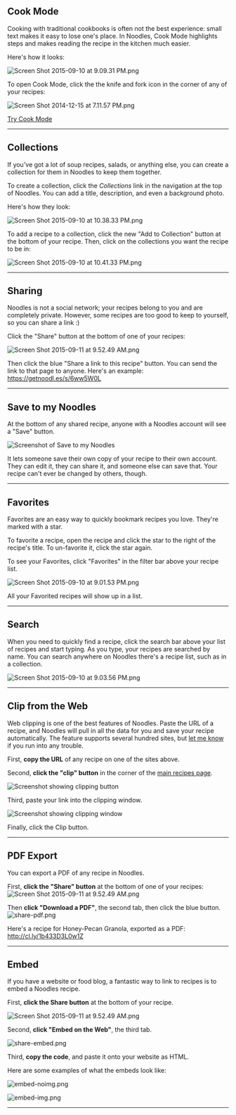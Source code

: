<h2 class="mtn" id="cook-mode">Cook Mode</h2>

Cooking with traditional cookbooks is often not the best experience: small text makes it easy to lose one's place. In Noodles, Cook Mode highlights steps and makes reading the recipe in the kitchen much easier.

Here's how it looks:

![Screen Shot 2015-09-10 at 9.09.31 PM.png](https://draftin.com:443/images/32201?token=zaxnQMeHSyPCkamsoyxKzdQvnkQMGwmmNDdiD4j-CAvkkX-_Sx_vL_aOz131_lojA5qkpH6SOIoT4AON819WRC8)

To open Cook Mode, click the the knife and fork icon in the corner of any of your recipes:

![Screen Shot 2014-12-15 at 7.11.57 PM.png](https://draftin.com:443/images/25221?token=XpY-2wAZ2VE-eu38fKnW7p5J33LstnMwEwQO3bG7oG1TSQiNl2v_SlyM_qwX7bV7BQICe86KcGSIdzYiDS-zN6w)

<a href="https://getnoodl.es/s/6ww5W0L/cook" class="btn bg-blue">Try Cook Mode</a>

___

<h2 id="collection">Collections</h2>

If you've got a lot of soup recipes, salads, or anything else, you can create a collection for them in Noodles to keep them together.

To create a collection, click the *Collections* link in the navigation at the top of Noodles. You can add a title, description, and even a background photo.

Here's how they look:

![Screen Shot 2015-09-10 at 10.38.33 PM.png](https://draftin.com:443/images/32208?token=TlFpf0Yoscr4MvVYdSGa6tuLxTDNPe1kndXW4LceacLs6g1SnhV9yAsi9giUFsGTZ6uS0w6GtdsHPJmUXCwus40)

To add a recipe to a collection, click the new "Add to Collection" button at the bottom of your recipe. Then, click on the collections you want the recipe to be in:

![Screen Shot 2015-09-10 at 10.41.33 PM.png](https://draftin.com:443/images/32209?token=6mLdHqb-zvd4UwFA51qRuY5GX0lnY_32xFopNf-jCeo_0HLaXsZhAc03onEzWhmRrSVNnoA79qYWPAz8lrtRcUw)

___

<h2 id="sharing">Sharing</h2>

Noodles is not a social network; your recipes belong to you and are completely private. However, some recipes are too good to keep to yourself, so you can share a link :)

Click the "Share" button at the bottom of one of your recipes:

![Screen Shot 2015-09-11 at 9.52.49 AM.png](https://draftin.com:443/images/32217?token=NwsQCrKNvM4XFNfoz_hqLK0gzq4rxKR_jrGBqng4PIrHuQLgv6YQXa-1S4fcvMgdKpt-YZMTTmovwABZbjoFak0)

Then click the blue "Share a link to this recipe" button. You can send the link to that page to anyone. Here's an example: https://getnoodl.es/s/6ww5W0L

___

<h2 id="save-to-noodles">Save to my Noodles</h2>

At the bottom of any shared recipe, anyone with a Noodles account will see a "Save" button.

![Screenshot of Save to my Noodles](http://f.cl.ly/items/2G072B053h1e3t1Y4515/Screen%20Shot%202015-11-07%20at%2012.48.04%20AM.png)

It lets someone save their own copy of your recipe to their own account. They can edit it, they can share it, and someone else can save that. Your recipe can't ever be changed by others, though.

___

<h2 id="favorites">Favorites</h2>

Favorites are an easy way to quickly bookmark recipes you love. They're marked with a star.

To favorite a recipe, open the recipe and click the star to the right of the recipe's title. To un-favorite it, click the star again.

To see your Favorites, click "Favorites" in the filter bar above your recipe list.

![Screen Shot 2015-09-10 at 9.01.53 PM.png](https://draftin.com:443/images/32198?token=eWxqv4lkEsFxp8HJ7iOEfmeVRxPDUpwydR2IULsuBcluJYMRVoudpalw4GG4jQBzTkd8Jsng__SI0k8uKVCrWVU)

All your Favorited recipes will show up in a list.

___

<h2 id="search">Search</h2>

When you need to quickly find a recipe, click the search bar above your list of recipes and start typing. As you type, your recipes are searched by name. You can search anywhere on Noodles there's a recipe list, such as in a collection.

![Screen Shot 2015-09-10 at 9.03.56 PM.png](https://draftin.com:443/images/32199?token=RI-de3-KlP6L9nx3FKb-IlnY6csU13SGIez22YycLwYxP5Kqo38xfZm8W5C2H7q128nWw5pTGhJ56nKU9bqz0l0)

___

<h2 id="clip">Clip from the Web</h2>

Web clipping is one of the best features of Noodles. Paste the URL of a recipe, and Noodles will pull in all the data for you and save your recipe automatically. The feature supports several hundred sites, but [let me know](/help) if you run into any trouble.

First, **copy the URL** of any recipe on one of the sites above.

Second, **click the "clip" button** in the corner of the [main recipes page](/recipes).

![Screenshot showing clipping button](http://f.cl.ly/items/3Z0u1i3c1I282y04022t/Screen%20Shot%202015-09-27%20at%202.08.03%20AM.png)

Third, paste your link into the clipping window.

![Screenshot showing clipping window](http://f.cl.ly/items/0J2u3X41013L400B3E23/Screen%20Shot%202015-09-27%20at%202.10.32%20AM.png)

Finally, click the Clip button.

___

<h2 id="pdf-export">PDF Export</h2>

You can export a PDF of any recipe in Noodles.

First, **click the "Share" button** at the bottom of one of your recipes:
![Screen Shot 2015-09-11 at 9.52.49
 AM.png](https://draftin.com:443/images/32217?token=NwsQCrKNvM4XFNfoz_hqLK0gzq4rxKR_jrGBqng4PIrHuQLgv6YQXa-1S4fcvMgdKpt-YZMTTmovwABZbjoFak0)

Then **click "Download a PDF"**, the second tab, then click the blue button.
![share-pdf.png](https://draftin.com:443/images/26254?token=XPu_IUCms2yUx8BmUYVc3eXhqT2WzuXpKAKRqdNM3FPY7iITk2mqyW19ZtLUpxiJYslyHhIRZtMgcl4me0kG4tY)

Here's a recipe for Honey-Pecan Granola, exported as a PDF: http://cl.ly/1b433D3L0w1Z

___

<h2 id="embed">Embed</h2>

If you have a website or food blog, a fantastic way to link to recipes is to embed a Noodles recipe.

First, **click the Share button** at the bottom of your recipe.

![Screen Shot 2015-09-11 at 9.52.49 AM.png](https://draftin.com:443/images/32217?token=NwsQCrKNvM4XFNfoz_hqLK0gzq4rxKR_jrGBqng4PIrHuQLgv6YQXa-1S4fcvMgdKpt-YZMTTmovwABZbjoFak0)

Second, **click "Embed on the Web"**, the third tab.

![share-embed.png](https://draftin.com:443/images/26255?token=dk6X51cQOLkrpGtZ5K5_SlbuczJs7wUsLc6EBmlZZ5B4UJ1p5m1KAS-ZBTOqnQVH9jipSD1NdfjDkDI55clC_F4)

Third, **copy the code**, and paste it onto your website as HTML.

Here are some examples of what the embeds look like:

![embed-noimg.png](https://draftin.com:443/images/26400?token=7LZWeRis_gfb9uObTaFq_PT1SJnzPhs3fY7XWWCPoY6SQAXYrcP8UWkZ-_8Y71sw2wvBWzq4idZO1FXKb1YO6oA)

![embed-img.png](https://draftin.com:443/images/26401?token=DXJloL8hSr5iKVaoOPZKTxkqXSnBDH40JgC_5PJVj74lc6QcD2LxJKw2LK6bZcFuR3ocHC_6HSDqWsTu8i-lbqI)

___
